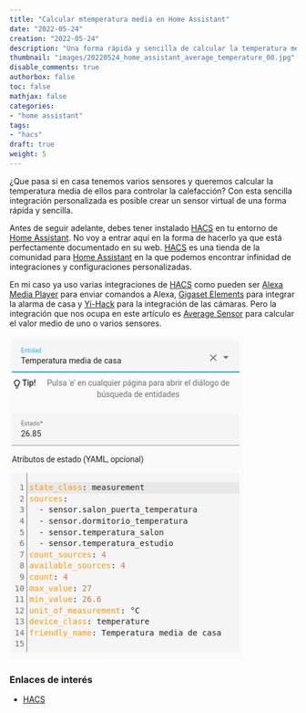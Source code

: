 ```yaml
---
title: "Calcular mtemperatura media en Home Assistant"
date: "2022-05-24"
creation: "2022-05-24"
description: "Una forma rápida y sencilla de calcular la temperatura media entre un conjunto de sensores"
thumbnail: "images/20220524_home_assistant_average_temperature_00.jpg"
disable_comments: true
authorbox: false
toc: false
mathjax: false
categories:
- "home assistant"
tags:
- "hacs"
draft: true
weight: 5
---
```

¿Que pasa si en casa tenemos varios sensores y queremos calcular la temperatura media de ellos para controlar la calefacción? Con esta sencilla integración personalizada es posible crear un sensor virtual de una forma rápida y sencilla.
<!--more-->
Antes de seguir adelante, debes tener instalado [HACS] en tu entorno de [Home Assistant]. No voy a entrar aquí en la forma de hacerlo ya que está perfectamente documentado en su web. [HACS] es una tienda de la comunidad para [Home Assistant] en la que podemos encontrar infinidad de integraciones y configuraciones personalizadas.

En mi caso ya uso varias integraciones de [HACS] como pueden ser [Alexa Media Player] para enviar comandos a Alexa, [Gigaset Elements] para integrar la alarma de casa y [Yi-Hack] para la integración de las cámaras. Pero la integración que nos ocupa en este artículo es [Average Sensor] para calcular el valor medio de uno o varios sensores.



![image-01]

### Enlaces de interés
- [HACS](https://hacs.xyz)

[Alexa Media Player]: https://github.com/custom-components/alexa_media_player
[Average Sensor]: https://github.com/Limych/ha-average
[Gigaset Elements]: https://github.com/dynasticorpheus/gigasetelements-ha
[Yi-Hack]: https://github.com/roleoroleo/yi-hack_ha_integration

[HACS]: https://hacs.xyz
[Home Assistant]: https://www.home-assistant.io

[image-01]: /images/20220524_home_assistant_average_temperature_01.jpg



